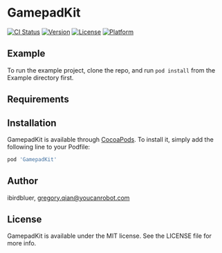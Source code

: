 # GamepadKit

[![CI Status](https://img.shields.io/travis/ibirdbluer/GamepadKit.svg?style=flat)](https://travis-ci.org/ibirdbluer/GamepadKit)
[![Version](https://img.shields.io/cocoapods/v/GamepadKit.svg?style=flat)](https://cocoapods.org/pods/GamepadKit)
[![License](https://img.shields.io/cocoapods/l/GamepadKit.svg?style=flat)](https://cocoapods.org/pods/GamepadKit)
[![Platform](https://img.shields.io/cocoapods/p/GamepadKit.svg?style=flat)](https://cocoapods.org/pods/GamepadKit)

## Example

To run the example project, clone the repo, and run `pod install` from the Example directory first.

## Requirements

## Installation

GamepadKit is available through [CocoaPods](https://cocoapods.org). To install
it, simply add the following line to your Podfile:

```ruby
pod 'GamepadKit'
```

## Author

ibirdbluer, gregory.qian@youcanrobot.com

## License

GamepadKit is available under the MIT license. See the LICENSE file for more info.
